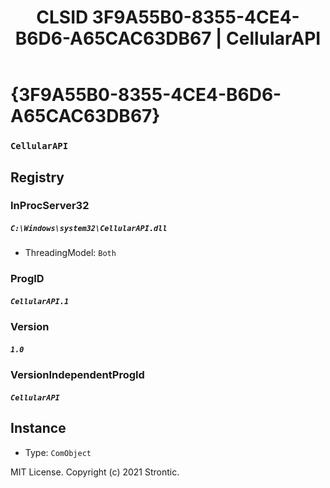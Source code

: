 ﻿---
title: "CLSID 3F9A55B0-8355-4CE4-B6D6-A65CAC63DB67 | CellularAPI"
excerpt: What is COM-Object CLSID 3F9A55B0-8355-4CE4-B6D6-A65CAC63DB67?
---

# {3F9A55B0-8355-4CE4-B6D6-A65CAC63DB67}

### `CellularAPI`

## Registry


### InProcServer32

##### `C:\Windows\system32\CellularAPI.dll`
* ThreadingModel: `Both`

### ProgID

##### `CellularAPI.1`

### Version

##### `1.0`

### VersionIndependentProgId

##### `CellularAPI`

## Instance

* Type: `ComObject`

MIT License. Copyright (c) 2021 Strontic.


